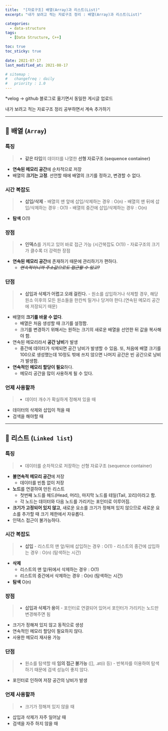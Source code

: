 ```yaml
---
title:  "[자료구조] 배열(Array)과 리스트(List)"
excerpt: "내가 보려고 적는 자료구조 정리 : 배열(Array)과 리스트(List)"

categories:
  - data-structure
tags:
  - [Data Structure, C++]

toc: true
toc_sticky: true
 
date: 2021-07-17
last_modified_at: 2021-08-17

# sitemap :
#   changefreq : daily
#   priority : 1.0
---
```

*velog -> github 블로그로 옮기면서 동일한 게시글 업로드

내가 보려고 적는 자료구조 정리
공부하면서 계속 추가하기
***
## 🦥 배열 (``Array``)
### 특징
> * **같은 타입**의 데이터를 나열한 **선형 자료구조 (sequence container)**
* **연속된 메모리 공간**에 순차적으로 저장
* 배열의 **크기는 고정**. 선언할 때에 배열의 크기를 정하고, 변경할 수 없다.

### 시간 복잡도
> * **삽입/삭제**
	- 배열의 맨 앞에 삽입/삭제하는 경우 : O(n)
	- 배열의 맨 뒤에 삽입/삭제하는 경우 : O(1)
	- 배열의 중간에 삽입/삭제하는 경우 : O(n)
 * **탐색** 
 O(1)
 
### 장점
>* **인덱스**를 가지고 있어 바로 접근 가능 (시간복잡도 O(1)) 
	- 자료구조의 크기가 클수록 더 강력한 장점
* **연속된 메모리 공간**에 존재하기 때문에 관리하기가 편하다.
	- _~~연속적이니까 주소값으로도 접근할 수 있고?~~_

### 단점
>* **삽입과 삭제가 어렵고 오래 걸린다.**
	- 원소를 삽입하거나 삭제할 경우, 해당 원소 이후의 모든 원소들을 한칸씩 밀거나 당겨야 한다.(연속된 메모리 공간에 저장되기 때문)
* 배열의 **크기를 바꿀 수 없다**.
	- 배열은 처음 생성할 때 크기를 설정함.
	- 크기를 변경하기 위해서는 원하는 크기의 새로운 배열을 선언한 뒤 값을 복사해야 함.
* 연속된 메모리라서 **공간 낭비**가 발생
	- 중간에 데이터가 삭제되면 공간 낭비가 발생할 수 있음. 또, 처음에 배열 크기를 100으로 생성했는데 10정도 밖에 쓰지 않으면 나머지 공간은 빈 공간으로 낭비가 발생함.
* **연속적인 메모리 할당이 필요**하다.
	- 메모리 공간을 많이 사용하게 될 수 있다.

### 언제 사용할까
>* 데이터 개수가 확실하게 정해져 있을 때
* 데이터의 삭제와 삽입이 적을 때
* 검색을 해야할 때


***


## 🦥 리스트 (``Linked list``)

### 특징
> * 데이터를 순차적으로 저장하는 선형 자료구조 (sequence container)
* **불연속적 메모리 공간**에 저장
	- 데이터를 빈틈 없이 저장
* **노드**를 연결하여 만든 리스트
	- 첫번째 노드를 헤드(Head, 머리), 마지막 노드를 테일(Tail, 꼬리)이라고 함.
	- 각 노드는 데이터와 다음 노드를 가리키는 포인터로 이루어짐.
* **크기가 고정되어 있지 않고**, 새로운 요소를 크기가 정해져 있지 않으므로 새로운 요소를 추가할 때 크기 제한에서 자유롭다.
* 인덱스 접근이 불가능하다.

### 시간 복잡도
> * **삽입**
	- 리스트의 맨 앞/뒤에 삽입하는 경우 : O(1)
    - 리스트의 중간에 삽입하는 경우 : O(n) (탐색하는 시간)
 * **삭제**
	- 리스트의 맨 앞/뒤에서 삭제하는 경우 : O(1)
    - 리스트의 중간에서 삭제하는 경우 : O(n) (탐색하는 시간)
 * **탐색** 
 O(n)

### 장점
>* **삽입과 삭제가 용이**
	- 포인터로 연결되어 있어서 포인터가 가리키는 노드만 변경해주면 됨
 * 크기가 정해져 있지 않고 동적으로 생성
 * 연속적인 메모리 할당이 필요하지 않다.
 * 사용한 메모리 재사용 가능

### 단점
>* 원소를 탐색할 때 **임의 접근 불가능** ([], .at(i) 등)
	- 반복자를 이용하여 탐색하기 때문에 검색 성능이 좋지 않다.
* 포인터로 인하여 저장 공간의 낭비가 발생

### 언제 사용할까
>* 크기가 정해져 있지 않을 때
* 삽입과 삭제가 자주 일어날 때
* 검색을 자주 하지 않을 때